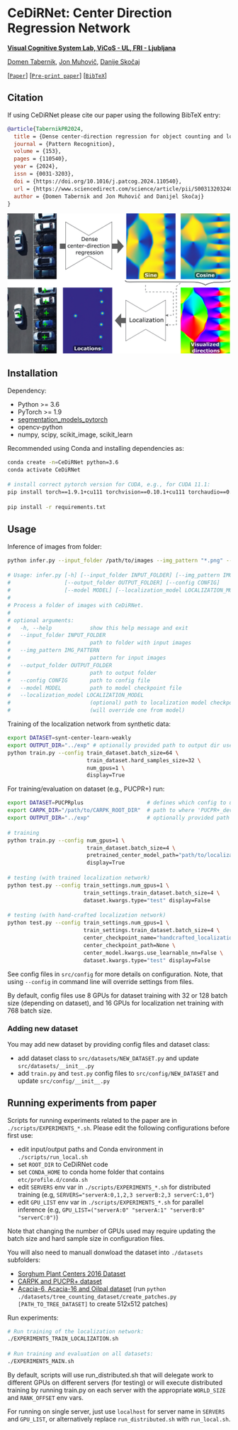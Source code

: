 # CeDiRNet: Center Direction Regression Network

**[Visual Cognitive System Lab, ViCoS - UL, FRI - Ljubljana](https://vicos.si/research/)**


[Domen Tabernik](https://www.vicos.si/people/domen_tabernik/), [Jon Muhovič](https://www.vicos.si/people/jon_muhovic/), [Danije Skočaj](https://www.vicos.si/people/danijel_skocaj/)

[[`Paper`](https://doi.org/10.1016/j.patcog.2024.110540)] [[`Pre-print paper`](https://prints.vicos.si/publications/424/dense-center-direction-regression-for-object-counting-and-localization-with-point-supervision)]  [[`BibTeX`](#citation)]

## Citation

If using CeDiRNet please cite our paper using the following BibTeX entry:

```bibtex
@article{TabernikPR2024,
  title = {Dense center-direction regression for object counting and localization with point supervision},
  journal = {Pattern Recognition},
  volume = {153},
  pages = {110540},
  year = {2024},
  issn = {0031-3203},
  doi = {https://doi.org/10.1016/j.patcog.2024.110540},
  url = {https://www.sciencedirect.com/science/article/pii/S0031320324002917},
  author = {Domen Tabernik and Jon Muhovič and Danijel Skočaj}
}
```

![CeDiRNet: Center Direction Regression Network!](intro.png "CeDiRNet")

## Installation

Dependency:
 * Python >= 3.6
 * PyTorch >= 1.9
 * [segmentation_models_pytorch](https://github.com/qubvel/segmentation_models.pytorch) 
 * opencv-python
 * numpy, scipy, scikit_image, scikit_learn

Recommended using Conda and installing dependencies as: 

```bash
conda create -n=CeDiRNet python=3.6
conda activate CeDiRNet

# install correct pytorch version for CUDA, e.g., for CUDA 11.1:
pip install torch==1.9.1+cu111 torchvision==0.10.1+cu111 torchaudio==0.9.1 -f https://download.pytorch.org/whl/torch_stable.html

pip install -r requirements.txt
```

## Usage

Inference of images from folder:
```bash
python infer.py --input_folder /path/to/images --img_pattern "*.png" --output_folder out/ --config src/config/config_infer.json --model path/to/checkpoint.pth

# Usage: infer.py [-h] [--input_folder INPUT_FOLDER] [--img_pattern IMG_PATTERN]
#                 [--output_folder OUTPUT_FOLDER] [--config CONFIG]
#                 [--model MODEL] [--localization_model LOCALIZATION_MODEL]
# 
# Process a folder of images with CeDiRNet.
# 
# optional arguments:
#   -h, --help            show this help message and exit
#   --input_folder INPUT_FOLDER
#                         path to folder with input images
#   --img_pattern IMG_PATTERN
#                         pattern for input images
#   --output_folder OUTPUT_FOLDER
#                         path to output folder
#   --config CONFIG       path to config file
#   --model MODEL         path to model checkpoint file
#   --localization_model LOCALIZATION_MODEL
#                         (optional) path to localization model checkpoint file
#                         (will override one from model)
```

Training of the localization network from synthetic data:

```bash
export DATASET=synt-center-learn-weakly
export OUTPUT_DIR="../exp" # optionally provided path to output dir used in src/config/synthetic/train_center_learn_weakly.py (defaults to '../exp')
python train.py --config train_dataset.batch_size=64 \
                         train_dataset.hard_samples_size=32 \
                         num_gpus=1 \
                         display=True
```

For training/evaluation on dataset (e.g., PUCPR+) run:

```bash
export DATASET=PUCPRplus                    # defines which config to use (see src/config/__init__.py)
export CARPK_DIR="/path/to/CARPK_ROOT_DIR"  # path to where 'PUCPR+_devkit' folder is located (root of the CARPK dataset)
export OUTPUT_DIR="../exp"                  # optionally provided path to output dir used in src/config/PUCPRplus/*.py  (defaults to '../exp')

# training
python train.py --config num_gpus=1 \
                         train_dataset.batch_size=4 \
                         pretrained_center_model_path="path/to/localization_net/checkpoint.pth" \
                         display=True

# testing (with trained localization network)
python test.py --config train_settings.num_gpus=1 \
                        train_settings.train_dataset.batch_size=4 \
                        dataset.kwargs.type="test" display=False

# testing (with hand-crafted localization network)
python test.py --config train_settings.num_gpus=1 \
                        train_settings.train_dataset.batch_size=4 \
                        center_checkpoint_name="handcrafted_localization" \
                        center_checkpoint_path=None \
                        center_model.kwargs.use_learnable_nn=False \
                        dataset.kwargs.type="test" display=False
```
See config files in `src/config` for more details on configuration. Note, that using `--config` in command line will override settings from files.

By default, config files use 8 GPUs for dataset training with 32 or 128 batch size (depending on dataset), and 16 GPUs for localization net training with 768 batch size.

### Adding new dataset

You may add new dataset by providing config files and dataset class:
 * add dataset class to `src/datasets/NEW_DATASET.py` and update `src/datasets/__init__.py` 
 * add `train.py` and `test.py` config files to `src/config/NEW_DATASET` and update `src/config/__init__.py`

## Running experiments from paper

Scripts for running experiments related to the paper are in `./scripts/EXPERIMENTS_*.sh`. Please edit the following configurations before first use:

 * edit input/output paths and Conda environment in `./scripts/run_local.sh`
  * set `ROOT_DIR` to CeDiRNet code
  * set `CONDA_HOME` to conda home folder that contains `etc/profile.d/conda.sh`
 * edit `SERVERS` env var in `./scripts/EXPERIMENTS_*.sh` for distributed training (e.g, `SERVERS="serverA:0,1,2,3 serverB:2,3 serverC:1,0"`)
 * edit `GPU_LIST` env var in `./scripts/EXPERIMENTS_*.sh` for parallel inference (e.g, `GPU_LIST=("serverA:0" "serverA:1" "serverB:0" "serverC:0")`)  
  
Note that changing the number of GPUs used may require updating the batch size and hard sample size in configuration files. 

You will also need to manuall donwload the dataset into `./datasets` subfolders:
  * [Sorghum Plant Centers 2016 Dataset](https://engineering.purdue.edu/~sorghum/dataset-plant-centers-2016/)
  * [CARPK and PUCPR+ dataset](https://lafi.github.io/LPN/)
  * [Acacia-6, Acacia-16 and Oilpal dataset](https://github.com/tongpinmo/PSSNet) (run `python ./datasets/tree_counting_dataset/create_patches.py [PATH_TO_TREE_DATASET]` to create 512x512 patches)

Run experiments: 

```bash
# Run training of the localization network:
./EXPERIMENTS_TRAIN_LOCALIZATION.sh 

# Run training and evaluation on all datasets:
./EXPERIMENTS_MAIN.sh
```

By default, scripts will use run_distributed.sh that will delegate work to different GPUs on different servers (for testing) or will execute distributed training by running train.py on each server with the appropriate `WORLD_SIZE` and `RANK_OFFSET` env vars.

For running on single server, just use `localhost` for server name in `SERVERS` and `GPU_LIST`, or alternatively replace `run_distributed.sh` with `run_local.sh`.
